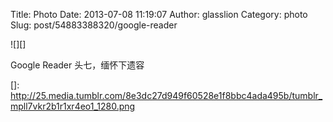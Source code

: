 Title: Photo
Date: 2013-07-08 11:19:07
Author: glasslion
Category: photo
Slug: post/54883388320/google-reader

![][]

Google Reader 头七，缅怀下遗容

  []: http://25.media.tumblr.com/8e3dc27d949f60528e1f8bbc4ada495b/tumblr_mpll7vkr2b1r1xr4eo1_1280.png
